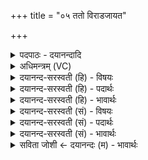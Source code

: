 +++
title = "०५ ततो विराडजायत"

+++
<details><summary>पदपाठः - दयानन्दादि</summary>

ततः॑। वि॒राडिति॑ वि॒ऽराट्। अ॒जा॒य॒त॒। वि॒राज॒ इति॑ वि॒ऽराजः॑। अधि॑। पूरु॑षः। पुरु॑ष॒ऽइति॑ पुरु॑षः। सः। जा॒तः। अति॑। अ॒रि॒च्य॒त॒। प॒श्चात्। भूमि॑म्। अथो॒ऽइत्यथो॑। पु॒रः। ५।
</details>

<details><summary>अधिमन्त्रम् (VC)</summary>

- स्त्रष्टा देवता
- नारायण ऋषिः
- अनुष्टुप्
- गान्धारः
</details>

<details><summary>दयानन्द-सरस्वती (हि) - विषयः</summary>

फिर उसी विषय को अगले मन्त्र में कहा है ॥
</details>

<details><summary>दयानन्द-सरस्वती (हि) - पदार्थः</summary>

पदार्थान्वयभाषाः -  हे मनुष्यो ! (ततः) उस सनातन पूर्ण परमात्मा से (विराट्) विविध प्रकार के पदार्थों से प्रकाशमान विराट् ब्रह्माण्डरूप संसार (अजायत) उत्पन्न होता (विराजः) विराट् संसार के (अधि) ऊपर अधिष्ठाता (पूरुषः) परिपूर्ण परमात्मा होता है, (अथो) इसके अनन्तर (सः) वह पुरुष (पुरः) पहिले से (जातः) प्रसिद्ध हुआ (अति, अरिच्यत) जगत् से अतिरिक्त होता है (पश्चात्) पीछे (भूमिम्) पृथिवी को उत्पन्न करता है, उसको जानो ॥५ ॥
</details>

<details><summary>दयानन्द-सरस्वती (हि) - भावार्थः</summary>

भावार्थभाषाः -  परमेश्वर ही से सब समष्टिरूप जगत् उत्पन्न होता है, वह उस जगत् से पृथक् उसमें व्याप्त भी हुआ उसके दोषों से लिप्त न होके इस सबका अधिष्ठाता है। इस प्रकार सामान्य कर जगत् की रचना कह के विशेष कर भूमि आदि की रचना को क्रम से कहते हैं ॥५ ॥
</details>

<details><summary>दयानन्द-सरस्वती (सं) - विषयः</summary>

पुनस्तमेव विषयमाह ॥
</details>

<details><summary>दयानन्द-सरस्वती (सं) - पदार्थः</summary>

पदार्थान्वयभाषाः -  हे मनुष्यास्ततो विराडजायत विराजो अधि पूरुष अथो स पुरो जातोऽत्यरिच्यत पश्चाद् भूमिं जनयति तं विजानीत ॥५ ॥
</details>

<details><summary>दयानन्द-सरस्वती (सं) - भावार्थः</summary>

भावार्थभाषाः -  परमेश्वरादेव सर्वं समष्टिरूपं जगज्जायते स च तस्मात् पृथग्भूतो व्याप्तोऽपि तत्कल्मषालिप्तोऽस्य सर्वस्याधिष्ठाता भवति। एवं सामान्येन जगन्निर्माणमुक्त्वा विशेषतया भूम्यादिनिर्माणं क्रमेणोच्यते ॥५ ॥
</details>

<details><summary>सविता जोशी ← दयानन्दः (म) - भावार्थः</summary>

भावार्थभाषाः -  त्या पूर्ण सनातन परमेश्वरापासून नाना प्रकारचे पदार्थ प्रकाशित होतात व ब्रह्मांडरूपी जग उत्पन्न होते. त्या जगापासून परमेश्वर पृथकही असतो व त्यात व्याप्तही असतो. जगातील दोषात तो लिप्त नसतो; पण सर्वांचा अधिष्ठाता असतो. याप्रमाणे तो पुरुष (परमेश्वर) सृष्टी रचनेपूर्वीही होता व नंतर भूमी इत्यादींनाही उत्पन्न करतो.
</details>